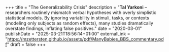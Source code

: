+++
title = "The Generalizability Crisis"
description = "**Tal Yarkoni** – researchers routinely mismatch verbal hypotheses with overly simplistic statistical models. By ignoring variability in stimuli, tasks, or contexts (modeling only subjects as random effects), many studies dramatically overstate findings, inflating false positives."
date = "2020-03-01"
publishDate = "2025-03-21T18:56:14+01:00" 
externalLink = "https://mzettersten.github.io/assets/pdf/ManyBabies_BBS_commentary.pdf"
draft = false
+++

